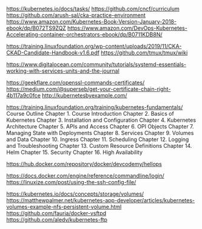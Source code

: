 <!-- links:  -->
https://kubernetes.io/docs/tasks/
https://github.com/cncf/curriculum
https://github.com/arush-sal/cka-practice-environment
https://www.amazon.com/Kubernetes-Book-Version-January-2018-ebook/dp/B072TS9ZQZ
https://www.amazon.com/DevOps-Kubernetes-Accelerating-container-orchestrators-ebook/dp/B0711KDB8N/
<!-- --- -->
https://training.linuxfoundation.org/wp-content/uploads/2019/11/CKA-CKAD-Candidate-Handbook-v1.6.pdf
https://github.com/tmux/tmux/wiki
<!-- --- -->
https://www.digitalocean.com/community/tutorials/systemd-essentials-working-with-services-units-and-the-journal
<!-- --- OpenSSL / CERT -->
https://geekflare.com/openssl-commands-certificates/
https://medium.com/@superseb/get-your-certificate-chain-right-4b117a9c0fce
http://kubernetesbyexample.com/
<!-- https://www.digitalocean.com/community/tutorials/openssl-essentials-working-with-ssl-certificates-private-keys-and-csrs -->
<!-- Kubernetes Fundamentals (LFS258) -->
https://training.linuxfoundation.org/training/kubernetes-fundamentals/
Course Outline
Chapter 1. Course Introduction
Chapter 2. Basics of Kubernetes
Chapter 3. Installation and Configuration
Chapter 4. Kubernetes Architecture
Chapter 5. APIs and Access
Chapter 6. OPI Objects
Chapter 7. Managing State with Deployments
Chapter 8. Services
Chapter 9. Volumes and Data
Chapter 10. Ingress
Chapter 11. Scheduling
Chapter 12. Logging and Troubleshooting
Chapter 13. Custom Resource Definitions
Chapter 14. Helm
Chapter 15. Security
Chapter 16. High Availability
<!-- My Resources -->
https://hub.docker.com/repository/docker/devcodemy/hellops
<!-- --- -->
https://docs.docker.com/engine/reference/commandline/login/
https://linuxize.com/post/using-the-ssh-config-file/
<!-- Work With File Systems -->
https://kubernetes.io/docs/concepts/storage/volumes/
https://matthewpalmer.net/kubernetes-app-developer/articles/kubernetes-volumes-example-nfs-persistent-volume.html
https://github.com/fauria/docker-vsftpd
https://github.com/aledv/kubernetes-ftp